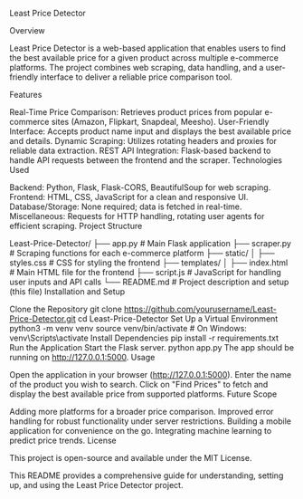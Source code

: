 Least Price Detector

Overview

Least Price Detector is a web-based application that enables users to find the best available price for a given product across multiple e-commerce platforms. The project combines web scraping, data handling, and a user-friendly interface to deliver a reliable price comparison tool.

Features

Real-Time Price Comparison: Retrieves product prices from popular e-commerce sites (Amazon, Flipkart, Snapdeal, Meesho).
User-Friendly Interface: Accepts product name input and displays the best available price and details.
Dynamic Scraping: Utilizes rotating headers and proxies for reliable data extraction.
REST API Integration: Flask-based backend to handle API requests between the frontend and the scraper.
Technologies Used

Backend: Python, Flask, Flask-CORS, BeautifulSoup for web scraping.
Frontend: HTML, CSS, JavaScript for a clean and responsive UI.
Database/Storage: None required; data is fetched in real-time.
Miscellaneous: Requests for HTTP handling, rotating user agents for efficient scraping.
Project Structure

Least-Price-Detector/
├── app.py                   # Main Flask application
├── scraper.py               # Scraping functions for each e-commerce platform
├── static/
│   ├── styles.css           # CSS for styling the frontend
├── templates/
│   ├── index.html           # Main HTML file for the frontend
├── script.js                # JavaScript for handling user inputs and API calls
└── README.md                # Project description and setup (this file)
Installation and Setup

Clone the Repository
git clone https://github.com/yourusername/Least-Price-Detector.git
cd Least-Price-Detector
Set Up a Virtual Environment
python3 -m venv venv
source venv/bin/activate  # On Windows: venv\Scripts\activate
Install Dependencies
pip install -r requirements.txt
Run the Application Start the Flask server.
python app.py
The app should be running on http://127.0.0.1:5000.
Usage

Open the application in your browser (http://127.0.0.1:5000).
Enter the name of the product you wish to search.
Click on "Find Prices" to fetch and display the best available price from supported platforms.
Future Scope

Adding more platforms for a broader price comparison.
Improved error handling for robust functionality under server restrictions.
Building a mobile application for convenience on the go.
Integrating machine learning to predict price trends.
License

This project is open-source and available under the MIT License.

This README provides a comprehensive guide for understanding, setting up, and using the Least Price Detector project.
